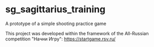 # sg_sagittarius_training
A prototype of a simple shooting practice game

This project was developed within the framework of the All-Russian competition "Начни Игру": https://startgame.rsv.ru/
